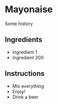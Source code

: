 # Mayonaise

Some history

## Ingredients

- Ingredient 1 
- Ingredient 200

## Instructions

- Mix everything
- Enjoy!
- Drink a beer
